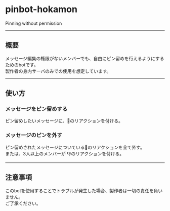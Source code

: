 # pinbot-hokamon
Pinning without permission 

---

## 概要  
メッセージ編集の権限がないメンバーでも、自由にピン留めを行えるようにするためのbotです。  
製作者の身内サーバのみでの使用を想定しています。  

---

## 使い方  
### メッセージをピン留めする  
ピン留めしたいメッセージに、📌のリアクションを付ける。

### メッセージのピンを外す  
ピン留めされたメッセージについている📌のリアクションを全て外す。  
または、3人以上のメンバーが 👎のリアクションを付ける。

---

## 注意事項  
このbotを使用することでトラブルが発生した場合、製作者は一切の責任を負いません。  
ご了承ください。
